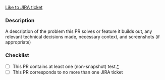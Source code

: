 [Like to JIRA ticket](https://...)

### Description

A description of the problem this PR solves or feature it builds out, any relevant technical decisions made, necessary context, and screenshots (if appropriate)

### Checklist
- [ ] This PR contains at least one (non-snapshot) test.[*](https://docs.google.com/document/d/1KhRjDBu62Q6bRBSkT2qgWc9qdgvdwYafTVLmL3Op5Mg/edit#bookmark=id.2ehg5kbgi1jn)
- [ ] This PR corresponds to no more than one JIRA ticket

